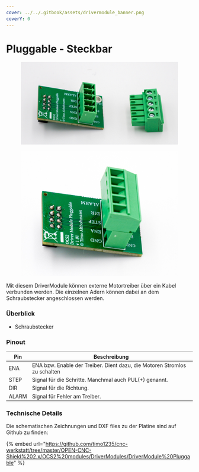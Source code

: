 ```yaml
---
cover: ../../.gitbook/assets/drivermodule_banner.png
coverY: 0
---
```


# Pluggable - Steckbar

<div>

<figure><img src="../../.gitbook/assets/driver pluggable-2-1200px.jpg" alt=""><figcaption></figcaption></figure>

 

<figure><img src="../../.gitbook/assets/driver pluggable-4-1200px.jpg" alt=""><figcaption></figcaption></figure>

</div>

Mit diesem DriverModule können externe Motortreiber über ein Kabel verbunden werden. Die einzelnen Adern können dabei an dem Schraubstecker angeschlossen werden.

### Überblick

* Schraubstecker

### Pinout

| Pin   | Beschreibung                                                              |
| ----- | ------------------------------------------------------------------------- |
| ENA   | ENA bzw. Enable der Treiber. Dient dazu, die Motoren Stromlos zu schalten |
| STEP  | Signal für die Schritte. Manchmal auch PUL(+) genannt.                    |
| DIR   | Signal für die Richtung.                                                  |
| ALARM | Signal für Fehler am Treiber.                                             |

### Technische Details

Die schematischen Zeichnungen und DXF files zu der Platine sind auf Github zu finden:

{% embed url="https://github.com/timo1235/cnc-werkstatt/tree/master/OPEN-CNC-Shield%202.x/OCS2%20modules/DriverModules/DriverModule%20Pluggable" %}
